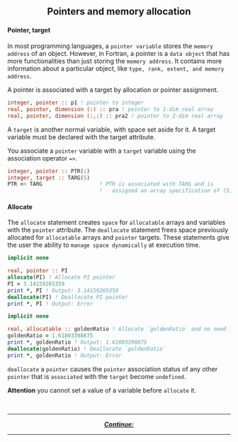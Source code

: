 ## <p align="center"> Pointers and memory allocation </p>

#### Pointer, target

In most programming languages, a `pointer variable` stores the `memory address` of an object. However, in Fortran, a pointer is a `data object` that has more functionalities than just storing the `memory address`. It contains more information about a particular object, like `type, rank, extent, and memory address`.

A pointer is associated with a target by allocation or pointer assignment.

```fortran
integer, pointer :: p1 ! pointer to integer  
real, pointer, dimension (:) :: pra ! pointer to 1-dim real array  
real, pointer, dimension (:,:) :: pra2 ! pointer to 2-dim real array
```

A `target` is another normal variable, with space set aside for it. A target variable must be declared with the target attribute.

You associate a `pointer` variable with a `target` variable using the association operator `=>`.

```fortran
integer, pointer :: PTR(:)
integer, target :: TARG(5)
PTR => TARG                  ! PTR is associated with TARG and is
                             !   assigned an array specification of (5)
```

#### Allocate

The `allocate` statement creates `space` for `allocatable` arrays and variables with the `pointer` attribute. The `deallocate` statement frees space previously allocated for `allocatable` arrays and `pointer` targets. These statements give the user the ability to `manage space dynamically` at execution time.

```fortran
implicit none

real, pointer :: PI
allocate(PI) ! Allocate PI pointer
PI = 3.14159265359
print *, PI ! Output: 3.14159265359
deallocate(PI) ! Deallocate PI pointer
print *, PI ! Output: Error
```

```fortran
implicit none

real, allocatable :: goldenRatio ! Allocate `goldenRatio` and no need for `allocate(goldenRatio) `
goldenRatio = 1.61803398875
print *, goldenRatio ! Output: 1.61803398875
deallocate(goldenRatio) ! Deallocate `goldenRatio`
print *, goldenRatio ! Output: Error
```

`deallocate` a `pointer` causes the `pointer` association status of any other `pointer` that is `associated` with the `target` become `undefined`.

**Attention** you cannot set a value of a variable before `allocate` it.

<br/>

---

<p align="center">
  <em>
    <b>
      <a href="/tutorial/.md">
        Continue: 
      </a>
    </b>
  </em>
</p>

---
